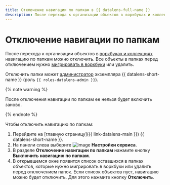 ```yaml
---
title: Отключение навигации по папкам в {{ datalens-full-name }}
description: После перехода к организации объектов в воркбуках и коллекциях навигацию по папкам можно отключить.
---
```


# Отключение навигации по папкам

После перехода к организации объектов в [воркбуках и коллекциях](../workbooks-collections/index.md) навигацию по папкам можно отключить. Все объекты в папках перед отключением нужно [мигрировать в воркбуки](../workbooks-collections/migrations.md) или удалить.

Отключить папки может [администратор](../security/roles.md#datalens-admin) экземпляра {{ datalens-short-name }} (роль `{{ roles-datalens-admin }}`).

{% note warning %}

После отключения навигации по папкам ее нельзя будет включить заново.

{% endnote %}

Чтобы отключить навигацию по папкам:

1. Перейдите на [главную страницу]({{ link-datalens-main }}) {{ datalens-short-name }}.
1. На панели слева выберите ![image](../../_assets/console-icons/sliders.svg) **Настройки сервиса**.
1. В разделе **Отключение навигации по папкам** нажмите кнопку **Выключить навигацию по папкам**.
1. В открывшемся окне появится список оставшихся в папках объектов, которые нужно мигрировать в воркбуки или удалить перед отключением папок. Если список объектов пуст, навигацию можно будет отключить. Для этого нажмите кнопку **Отключить**.
